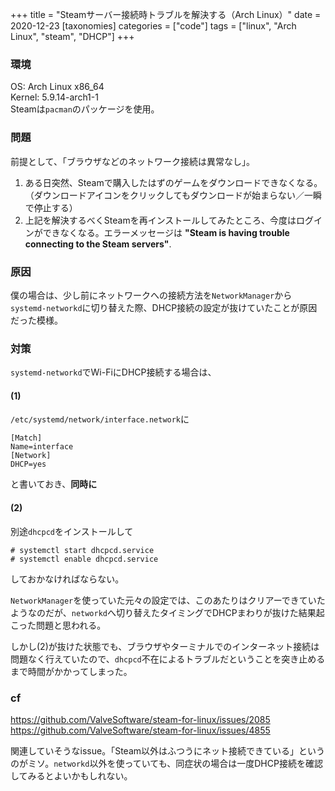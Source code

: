 +++
title = "Steamサーバー接続時トラブルを解決する（Arch Linux）"
date = 2020-12-23
[taxonomies]
categories = ["code"]
tags = ["linux", "Arch Linux", "steam", "DHCP"]
+++

### 環境
OS: Arch Linux x86_64  
Kernel: 5.9.14-arch1-1  
Steamは`pacman`のパッケージを使用。

### 問題
前提として、「ブラウザなどのネットワーク接続は異常なし」。  
1. ある日突然、Steamで購入したはずのゲームをダウンロードできなくなる。（ダウンロードアイコンをクリックしてもダウンロードが始まらない／一瞬で停止する）
2. 上記を解決するべくSteamを再インストールしてみたところ、今度はログインができなくなる。エラーメッセージは **"Steam is having trouble connecting to the Steam servers"**.

### 原因
僕の場合は、少し前にネットワークへの接続方法を`NetworkManager`から`systemd-networkd`に切り替えた際、DHCP接続の設定が抜けていたことが原因だった模様。  

### 対策
`systemd-networkd`でWi-FiにDHCP接続する場合は、
#### (1)
`/etc/systemd/network/interface.network`に

```
[Match]
Name=interface
[Network]
DHCP=yes
```

と書いておき、**同時に**

#### (2)
別途`dhcpcd`をインストールして

```
# systemctl start dhcpcd.service
# systemctl enable dhcpcd.service
```

しておかなければならない。

`NetworkManager`を使っていた元々の設定では、このあたりはクリアーできていたようなのだが、`networkd`へ切り替えたタイミングでDHCPまわりが抜けた結果起こった問題と思われる。

しかし(2)が抜けた状態でも、ブラウザやターミナルでのインターネット接続は問題なく行えていたので、`dhcpcd`不在によるトラブルだということを突き止めるまで時間がかかってしまった。

### cf
https://github.com/ValveSoftware/steam-for-linux/issues/2085
https://github.com/ValveSoftware/steam-for-linux/issues/4855

関連していそうなissue。「Steam以外はふつうにネット接続できている」というのがミソ。`networkd`以外を使っていても、同症状の場合は一度DHCP接続を確認してみるとよいかもしれない。

